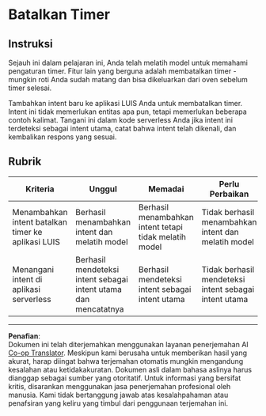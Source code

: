 <!--
CO_OP_TRANSLATOR_METADATA:
{
  "original_hash": "5a7262a0c48dfacdfe1ff91b20bf16fd",
  "translation_date": "2025-08-27T23:08:12+00:00",
  "source_file": "6-consumer/lessons/2-language-understanding/assignment.md",
  "language_code": "id"
}
-->
# Batalkan Timer

## Instruksi

Sejauh ini dalam pelajaran ini, Anda telah melatih model untuk memahami pengaturan timer. Fitur lain yang berguna adalah membatalkan timer - mungkin roti Anda sudah matang dan bisa dikeluarkan dari oven sebelum timer selesai.

Tambahkan intent baru ke aplikasi LUIS Anda untuk membatalkan timer. Intent ini tidak memerlukan entitas apa pun, tetapi memerlukan beberapa contoh kalimat. Tangani ini dalam kode serverless Anda jika intent ini terdeteksi sebagai intent utama, catat bahwa intent telah dikenali, dan kembalikan respons yang sesuai.

## Rubrik

| Kriteria | Unggul | Memadai | Perlu Perbaikan |
| -------- | ------- | -------- | ---------------- |
| Menambahkan intent batalkan timer ke aplikasi LUIS | Berhasil menambahkan intent dan melatih model | Berhasil menambahkan intent tetapi tidak melatih model | Tidak berhasil menambahkan intent dan melatih model |
| Menangani intent di aplikasi serverless | Berhasil mendeteksi intent sebagai intent utama dan mencatatnya | Berhasil mendeteksi intent sebagai intent utama | Tidak berhasil mendeteksi intent sebagai intent utama |

---

**Penafian**:  
Dokumen ini telah diterjemahkan menggunakan layanan penerjemahan AI [Co-op Translator](https://github.com/Azure/co-op-translator). Meskipun kami berusaha untuk memberikan hasil yang akurat, harap diingat bahwa terjemahan otomatis mungkin mengandung kesalahan atau ketidakakuratan. Dokumen asli dalam bahasa aslinya harus dianggap sebagai sumber yang otoritatif. Untuk informasi yang bersifat kritis, disarankan menggunakan jasa penerjemahan profesional oleh manusia. Kami tidak bertanggung jawab atas kesalahpahaman atau penafsiran yang keliru yang timbul dari penggunaan terjemahan ini.